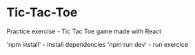# Tic-Tac-Toe
Practice exercise - Tic Tac Toe game made with React

'npm install' - install dependencies
'npm run dev' - run exercice
